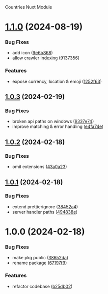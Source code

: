 Countries Nuxt Module

# [1.1.0](https://github.com/vis97c/countries-api/compare/v1.0.3...v1.1.0) (2024-08-19)


### Bug Fixes

* add icon ([9e6b868](https://github.com/vis97c/countries-api/commit/9e6b8680174eafea116ba5358ee2958497a2cc16))
* allow crawler indexing ([9137356](https://github.com/vis97c/countries-api/commit/91373564c6b971c20e2d66d7123f3b49dc6f47ae))


### Features

* expose currency, location & emoji ([1252f63](https://github.com/vis97c/countries-api/commit/1252f639c2e5afdf406d01ea327f06c1facb7db5))

## [1.0.3](https://github.com/vis97c/countries-api/compare/v1.0.2...v1.0.3) (2024-02-19)


### Bug Fixes

* broken api paths on windows ([9337e74](https://github.com/vis97c/countries-api/commit/9337e744aef0632fec520e6ef481168ba843a56b))
* improve matching & error handling ([e4fa74e](https://github.com/vis97c/countries-api/commit/e4fa74efcaa11146017c14b90fa22528502b16e9))

## [1.0.2](https://github.com/vis97c/countries-api/compare/v1.0.1...v1.0.2) (2024-02-18)


### Bug Fixes

* omit extensions ([43a0a23](https://github.com/vis97c/countries-api/commit/43a0a23641635060af7cb9e673ae59bc7783a8e4))

## [1.0.1](https://github.com/vis97c/countries-api/compare/v1.0.0...v1.0.1) (2024-02-18)


### Bug Fixes

* extend prettierignore ([38452a4](https://github.com/vis97c/countries-api/commit/38452a4b37f78136c7f26738b2c69ac694e117c3))
* server handler paths ([494838e](https://github.com/vis97c/countries-api/commit/494838e9003d7c13f25cf012a7a2645128e38633))

# 1.0.0 (2024-02-18)


### Bug Fixes

* make pkg public ([38652da](https://github.com/vis97c/countries-api/commit/38652da07d1f99600845eb2e91fb0763a1e3334c))
* rename package ([67197f9](https://github.com/vis97c/countries-api/commit/67197f9e77fc2a51215d5ab940575781d61b8520))


### Features

* refactor codebase ([b25db02](https://github.com/vis97c/countries-api/commit/b25db02d985b472ae225b5d7325b370a1b369699))
